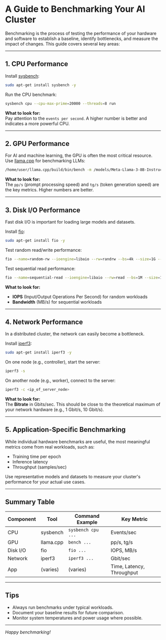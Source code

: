 # A Guide to Benchmarking Your AI Cluster

Benchmarking is the process of testing the performance of your hardware and software to establish a baseline, identify bottlenecks, and measure the impact of changes. This guide covers several key areas:

---

## 1. CPU Performance

Install [sysbench](https://github.com/akopytov/sysbench):

```sh
sudo apt-get install sysbench -y
```

Run the CPU benchmark:

```sh
sysbench cpu --cpu-max-prime=20000 --threads=8 run
```

**What to look for:**  
Pay attention to the `events per second`. A higher number is better and indicates a more powerful CPU.

---

## 2. GPU Performance

For AI and machine learning, the GPU is often the most critical resource. Use [llama.cpp](https://github.com/ggerganov/llama.cpp) for benchmarking LLMs:

```sh
/home/user/llama.cpp/build/bin/bench -m /models/Meta-Llama-3-8B-Instruct.Q4_K_M.gguf -p 512 -n 512
```

**What to look for:**  
The `pp/s` (prompt processing speed) and `tg/s` (token generation speed) are the key metrics. Higher numbers are better.

---

## 3. Disk I/O Performance

Fast disk I/O is important for loading large models and datasets.

Install [fio](https://github.com/axboe/fio):

```sh
sudo apt-get install fio -y
```

Test random read/write performance:

```sh
fio --name=random-rw --ioengine=libaio --rw=randrw --bs=4k --size=1G --numjobs=1 --iodepth=64 --runtime=60 --time_based --end_fsync=1
```

Test sequential read performance:

```sh
fio --name=sequential-read --ioengine=libaio --rw=read --bs=1M --size=1G --numjobs=1 --iodepth=64 --runtime=60 --time_based
```

**What to look for:**  
- **IOPS** (Input/Output Operations Per Second) for random workloads
- **Bandwidth** (MB/s) for sequential workloads

---

## 4. Network Performance

In a distributed cluster, the network can easily become a bottleneck.

Install [iperf3](https://iperf.fr):

```sh
sudo apt-get install iperf3 -y
```

On one node (e.g., controller), start the server:

```sh
iperf3 -s
```

On another node (e.g., worker), connect to the server:

```sh
iperf3 -c <ip_of_server_node>
```

**What to look for:**  
The **Bitrate** in Gbits/sec. This should be close to the theoretical maximum of your network hardware (e.g., 1 Gbit/s, 10 Gbit/s).

---

## 5. Application-Specific Benchmarking

While individual hardware benchmarks are useful, the most meaningful metrics come from real workloads, such as:

- Training time per epoch
- Inference latency
- Throughput (samples/sec)

Use representative models and datasets to measure your cluster's performance for your actual use cases.

---

## Summary Table

| Component | Tool | Command Example | Key Metric |
|-----------|------|----------------|-----------|
| CPU       | sysbench | `sysbench cpu ...` | Events/sec |
| GPU       | llama.cpp | `bench ...` | pp/s, tg/s |
| Disk I/O  | fio      | `fio ...` | IOPS, MB/s |
| Network   | iperf3   | `iperf3 ...` | Gbit/sec |
| App       | (varies) | (varies) | Time, Latency, Throughput |

---

## Tips

- Always run benchmarks under typical workloads.
- Document your baseline results for future comparison.
- Monitor system temperatures and power usage where possible.

---

*Happy benchmarking!*
